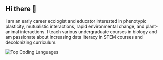 ## Hi there 👋

I am an early career ecologist and educator interested in phenotypic plasticity, mutualistic interactions, rapid environmental change, and plant-animal interactions. I teach various undergraduate courses in biology and am passionate about increasing data literacy in STEM courses and decolonizing curriculum.

![Top Coding Languages](https://github-readme-stats.vercel.app/api/top-langs/?username=bcavazos&langs_count=6&theme=vision-friendly-dark&layout=compact)

<!--
**bcavazos/bcavazos** is a ✨ _special_ ✨ repository because its `README.md` (this file) appears on your GitHub profile.

Here are some ideas to get you started:

- 🔭 I’m currently working on ...
- 🌱 I’m currently learning ...
- 👯 I’m looking to collaborate on ...
- 🤔 I’m looking for help with ...
- 💬 Ask me about ...
- 📫 How to reach me: ...
- 😄 Pronouns: ...
- ⚡ Fun fact: ...
-->
